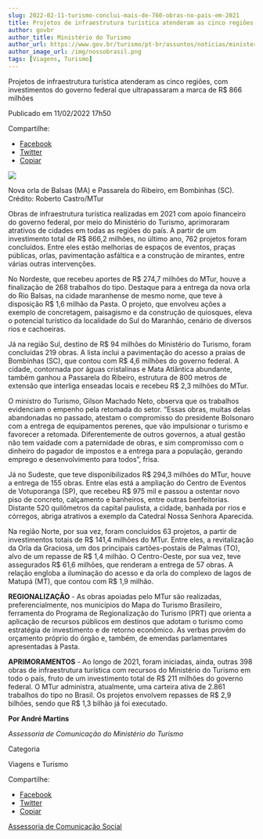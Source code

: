 ```yaml
---
slug: 2022-02-11-turismo-conclui-mais-de-760-obras-no-pais-em-2021
title: Projetos de infraestrutura turística atenderam as cinco regiões, com investimentos do governo federal que ultrapassaram a marca de R$ 866 milhões
author: govbr
author_title: Ministério do Turismo
author_url: https://www.gov.br/turismo/pt-br/assuntos/noticias/ministerio-do-turismo-conclui-mais-de-760-obras-no-pais-em-2021
author_image_url: /img/nossobrasil.png
tags: [Viagens, Turismo]
---
```


Projetos de infraestrutura turística atenderam as cinco regiões, com investimentos do governo federal que ultrapassaram a marca de R$ 866 milhões

<!--truncate-->

Publicado em 11/02/2022 17h50

Compartilhe: 
*   [Facebook](https://www.facebook.com/sharer.php?u=https://www.gov.br/turismo/pt-br/assuntos/noticias/ministerio-do-turismo-conclui-mais-de-760-obras-no-pais-em-2021)
*    [Twitter](https://twitter.com/share?text=Minist%C3%A9rio%20do%20Turismo%20conclui%20mais%20de%20760%20obras%20no%20pa%C3%ADs%20em%202021&url=https://www.gov.br/turismo/resolveuid/856d4719c4ba4571bed83d3414b479b3)
*   [Copiar](https://www.gov.br/turismo/pt-br/assuntos/noticias/ministerio-do-turismo-conclui-mais-de-760-obras-no-pais-em-2021)



![ ](https://www.gov.br/turismo/pt-br/assuntos/noticias/ministerio-do-turismo-conclui-mais-de-760-obras-no-pais-em-2021/11-02-22-materia-balanco-obras-03.png/@@images/c9116a82-31f2-44a2-8a1a-6b97ed3e19eb.png)

Nova orla de Balsas (MA) e Passarela do Ribeiro, em Bombinhas (SC). Crédito: Roberto Castro/MTur

Obras de infraestrutura turística realizadas em 2021 com apoio financeiro do governo federal, por meio do Ministério do Turismo, aprimoraram atrativos de cidades em todas as regiões do país. A partir de um investimento total de R$ 866,2 milhões, no último ano, 762 projetos foram concluídos. Entre eles estão melhorias de espaços de eventos, praças públicas, orlas, pavimentação asfáltica e a construção de mirantes, entre várias outras intervenções.

No Nordeste, que recebeu aportes de R$ 274,7 milhões do MTur, houve a finalização de 268 trabalhos do tipo. Destaque para a entrega da nova orla do Rio Balsas, na cidade maranhense de mesmo nome, que teve à disposição R$ 1,6 milhão da Pasta. O projeto, que envolveu ações a exemplo de concretagem, paisagismo e da construção de quiosques, eleva o potencial turístico da localidade do Sul do Maranhão, cenário de diversos rios e cachoeiras.

Já na região Sul, destino de R$ 94 milhões do Ministério do Turismo, foram concluídas 219 obras. A lista inclui a pavimentação do acesso a praias de Bombinhas (SC), que contou com R$ 4,6 milhões do governo federal. A cidade, contornada por águas cristalinas e Mata Atlântica abundante, também ganhou a Passarela do Ribeiro, estrutura de 800 metros de extensão que interliga enseadas locais e recebeu R$ 2,3 milhões do MTur.

O ministro do Turismo, Gilson Machado Neto, observa que os trabalhos evidenciam o empenho pela retomada do setor. “Essas obras, muitas delas abandonadas no passado, atestam o compromisso do presidente Bolsonaro com a entrega de equipamentos perenes, que vão impulsionar o turismo e favorecer a retomada. Diferentemente de outros governos, a atual gestão não tem vaidade com a paternidade de obras, e sim compromisso com o dinheiro do pagador de impostos e a entrega para a população, gerando emprego e desenvolvimento para todos”, frisa.

Já no Sudeste, que teve disponibilizados R$ 294,3 milhões do MTur, houve a entrega de 155 obras. Entre elas está a ampliação do Centro de Eventos de Votuporanga (SP), que recebeu R$ 975 mil e passou a ostentar novo piso de concreto, calçamento e banheiros, entre outras benfeitorias. Distante 520 quilômetros da capital paulista, a cidade, banhada por rios e córregos, abriga atrativos a exemplo da Catedral Nossa Senhora Aparecida.

Na região Norte, por sua vez, foram concluídos 63 projetos, a partir de investimentos totais de R$ 141,4 milhões do MTur. Entre eles, a revitalização da Orla da Graciosa, um dos principais cartões-postais de Palmas (TO), alvo de um repasse de R$ 1,4 milhão. O Centro-Oeste, por sua vez, teve assegurados R$ 61,6 milhões, que renderam a entrega de 57 obras. A relação engloba a iluminação do acesso e da orla do complexo de lagos de Matupá (MT), que contou com R$ 1,9 milhão.

**REGIONALIZAÇÃO** - As obras apoiadas pelo MTur são realizadas, preferencialmente, nos municípios do Mapa do Turismo Brasileiro, ferramenta do Programa de Regionalização do Turismo (PRT) que orienta a aplicação de recursos públicos em destinos que adotam o turismo como estratégia de investimento e de retorno econômico. As verbas provêm do orçamento próprio do órgão e, também, de emendas parlamentares apresentadas à Pasta.

**APRIMORAMENTOS** - Ao longo de 2021, foram iniciadas, ainda, outras 398 obras de infraestrutura turística com recursos do Ministério do Turismo em todo o país, fruto de um investimento total de R$ 211 milhões do governo federal. O MTur administra, atualmente, uma carteira ativa de 2.861 trabalhos do tipo no Brasil. Os projetos envolvem repasses de R$ 2,9 bilhões, sendo que R$ 1,3 bilhão já foi executado.

**Por André Martins**

_Assessoria de Comunicação do Ministério do Turismo_

Categoria

Viagens e Turismo

Compartilhe: 
*   [Facebook](https://www.facebook.com/sharer.php?u=https://www.gov.br/turismo/pt-br/assuntos/noticias/ministerio-do-turismo-conclui-mais-de-760-obras-no-pais-em-2021)
*    [Twitter](https://twitter.com/share?text=Minist%C3%A9rio%20do%20Turismo%20conclui%20mais%20de%20760%20obras%20no%20pa%C3%ADs%20em%202021&url=https://www.gov.br/turismo/resolveuid/856d4719c4ba4571bed83d3414b479b3)
*   [Copiar](https://www.gov.br/turismo/pt-br/assuntos/noticias/ministerio-do-turismo-conclui-mais-de-760-obras-no-pais-em-2021)

[Assessoria de Comunicação Social](/docs/turismo/links)
